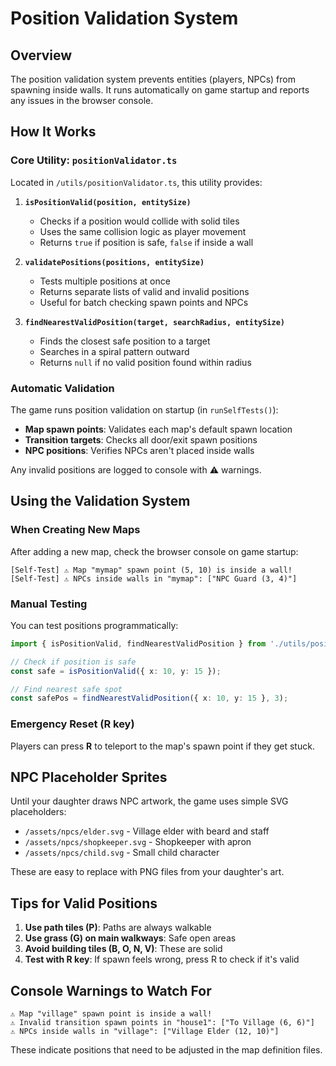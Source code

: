 # Position Validation System

## Overview

The position validation system prevents entities (players, NPCs) from spawning inside walls. It runs automatically on game startup and reports any issues in the browser console.

## How It Works

### Core Utility: `positionValidator.ts`

Located in `/utils/positionValidator.ts`, this utility provides:

1. **`isPositionValid(position, entitySize)`**
   - Checks if a position would collide with solid tiles
   - Uses the same collision logic as player movement
   - Returns `true` if position is safe, `false` if inside a wall

2. **`validatePositions(positions, entitySize)`**
   - Tests multiple positions at once
   - Returns separate lists of valid and invalid positions
   - Useful for batch checking spawn points and NPCs

3. **`findNearestValidPosition(target, searchRadius, entitySize)`**
   - Finds the closest safe position to a target
   - Searches in a spiral pattern outward
   - Returns `null` if no valid position found within radius

### Automatic Validation

The game runs position validation on startup (in `runSelfTests()`):

- **Map spawn points**: Validates each map's default spawn location
- **Transition targets**: Checks all door/exit spawn positions
- **NPC positions**: Verifies NPCs aren't placed inside walls

Any invalid positions are logged to console with ⚠️ warnings.

## Using the Validation System

### When Creating New Maps

After adding a new map, check the browser console on game startup:

```
[Self-Test] ⚠️ Map "mymap" spawn point (5, 10) is inside a wall!
[Self-Test] ⚠️ NPCs inside walls in "mymap": ["NPC Guard (3, 4)"]
```

### Manual Testing

You can test positions programmatically:

```typescript
import { isPositionValid, findNearestValidPosition } from './utils/positionValidator';

// Check if position is safe
const safe = isPositionValid({ x: 10, y: 15 });

// Find nearest safe spot
const safePos = findNearestValidPosition({ x: 10, y: 15 }, 3);
```

### Emergency Reset (R key)

Players can press **R** to teleport to the map's spawn point if they get stuck.

## NPC Placeholder Sprites

Until your daughter draws NPC artwork, the game uses simple SVG placeholders:

- `/assets/npcs/elder.svg` - Village elder with beard and staff
- `/assets/npcs/shopkeeper.svg` - Shopkeeper with apron
- `/assets/npcs/child.svg` - Small child character

These are easy to replace with PNG files from your daughter's art.

## Tips for Valid Positions

1. **Use path tiles (P)**: Paths are always walkable
2. **Use grass (G) on main walkways**: Safe open areas
3. **Avoid building tiles (B, O, N, V)**: These are solid
4. **Test with R key**: If spawn feels wrong, press R to check if it's valid

## Console Warnings to Watch For

```
⚠️ Map "village" spawn point is inside a wall!
⚠️ Invalid transition spawn points in "house1": ["To Village (6, 6)"]
⚠️ NPCs inside walls in "village": ["Village Elder (12, 10)"]
```

These indicate positions that need to be adjusted in the map definition files.
